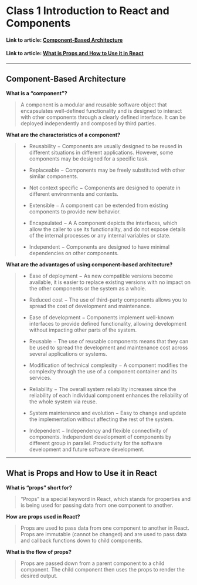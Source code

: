 # Class 1 Introduction to React and Components

#### Link to article: [Component-Based Architecture](https://www.tutorialspoint.com/software_architecture_design/component_based_architecture.htm)
#### Link to article: [What is Props and How to Use it in React](https://itnext.io/what-is-props-and-how-to-use-it-in-react-da307f500da0)

> 

***

## Component-Based Architecture

**What is a “component”?**
> A component is a modular and reusable software object that encapsulates well-defined functionality and is designed to interact with other components through a clearly defined interface. It can be deployed independently and composed by third parties.

**What are the characteristics of a component?**
> - Reusability − Components are usually designed to be reused in different situations in different applications. However, some components may be designed for a specific task.
>
> - Replaceable − Components may be freely substituted with other similar components.
>
> - Not context specific − Components are designed to operate in different environments and contexts.
>
> - Extensible − A component can be extended from existing components to provide new behavior.
>
> - Encapsulated − A A component depicts the interfaces, which allow the caller to use its functionality, and do not expose details of the internal processes or any internal variables or state.
>
> - Independent − Components are designed to have minimal dependencies on other components.


**What are the advantages of using component-based architecture?**
> - Ease of deployment − As new compatible versions become available, it is easier to replace existing versions with no impact on the other components or the system as a whole.
>
> - Reduced cost − The use of third-party components allows you to spread the cost of development and maintenance.
>
> - Ease of development − Components implement well-known interfaces to provide defined functionality, allowing development without impacting other parts of the system.
>
> - Reusable − The use of reusable components means that they can be used to spread the development and maintenance cost across several applications or systems.
>
> - Modification of technical complexity − A component modifies the complexity through the use of a component container and its services.
>
> - Reliability − The overall system reliability increases since the reliability of each individual component enhances the reliability of the whole system via reuse.
>
> - System maintenance and evolution − Easy to change and update the implementation without affecting the rest of the system.
>
> - Independent − Independency and flexible connectivity of components. Independent development of components by different group in parallel. Productivity for the software development and future software development.

***

## What is Props and How to Use it in React

**What is “props” short for?**
> “Props” is a special keyword in React, which stands for properties and is being used for passing data from one component to another.

**How are props used in React?**
> Props are used to pass data from one component to another in React. Props are immutable (cannot be changed) and are used to pass data and callback functions down to child components.

**What is the flow of props?**
> Props are passed down from a parent component to a child component. The child component then uses the props to render the desired output.
